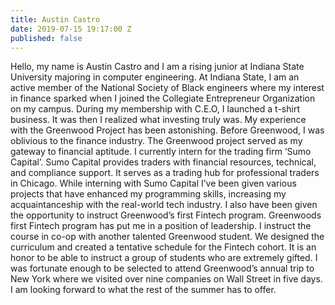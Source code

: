 ```yaml
---
title: Austin Castro
date: 2019-07-15 19:17:00 Z
published: false
---
```


Hello, my name is Austin Castro and I am a rising junior at Indiana State University majoring in computer engineering. At Indiana State, I am an active member of the National Society of Black engineers where my interest in finance sparked when I joined
the Collegiate Entrepreneur Organization on my campus. During my membership with C.E.O, I launched a t-shirt business. It was then I realized what investing truly was.
My experience with the Greenwood Project has been astonishing. Before Greenwood, I was oblivious to the finance industry. The Greenwood project served as my gateway to financial aptitude. I currently intern for the trading firm ‘Sumo Capital’. Sumo Capital provides traders with financial resources, technical, and
compliance support. It serves as a trading hub for professional traders in Chicago. While interning with Sumo Capital I’ve been given various projects that have enhanced my programming skills, increasing my acquaintanceship with the real-world tech industry.
I also have been given the opportunity to instruct Greenwood’s first Fintech program. Greenwoods first Fintech program has put me in a position of leadership. I instruct the course in co-op with another talented Greenwood student. We designed the curriculum and created a tentative schedule for the Fintech cohort. It is an honor to be able to instruct a group of students who are extremely gifted. I was fortunate enough to be selected to attend Greenwood’s annual trip to New York where we visited over nine companies on Wall Street in five days. I am looking forward to what the rest of the summer has to offer.